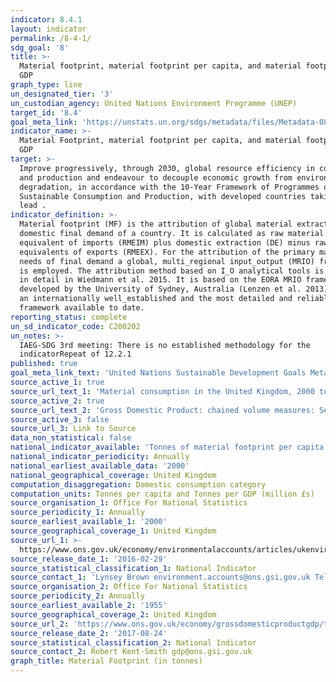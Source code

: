 ```yaml
---
indicator: 8.4.1
layout: indicator
permalink: /8-4-1/
sdg_goal: '8'
title: >-
  Material footprint, material footprint per capita, and material footprint per
  GDP
graph_type: line
un_designated_tier: '3'
un_custodian_agency: United Nations Environment Programme (UNEP)
target_id: '8.4'
goal_meta_link: 'https://unstats.un.org/sdgs/metadata/files/Metadata-08-04-01.pdf'
indicator_name: >-
  Material Footprint, material footprint per capita, and material footprint per
  GDP
target: >-
  Improve progressively, through 2030, global resource efficiency in consumption
  and production and endeavour to decouple economic growth from environmental
  degradation, in accordance with the 10-Year Framework of Programmes on
  Sustainable Consumption and Production, with developed countries taking the
  lead .
indicator_definition: >-
  Material footprint (MF) is the attribution of global material extraction to
  domestic final demand of a country. It is calculated as raw material
  equivalent of imports (RMEIM) plus domestic extraction (DE) minus raw material
  equivalents of exports (RMEEX). For the attribution of the primary material
  needs of final demand a global, multi_regional input_output (MRIO) framework
  is employed. The attribution method based on I_O analytical tools is described
  in detail in Wiedmann et al. 2015. It is based on the EORA MRIO framework
  developed by the University of Sydney, Australia (Lenzen et al. 2013) which is
  an internationally well_established and the most detailed and reliable MRIO
  framework available to date.
reporting_status: complete
un_sd_indicator_code: C200202
un_notes: >-
  IAEG-SDG 3rd meeting: There is no established methodology for the
  indicatorRepeat of 12.2.1
published: true
goal_meta_link_text: 'United Nations Sustainable Development Goals Metadata: 8.4.1'
source_active_1: true
source_url_text_1: 'Material consumption in the United Kingdom, 2000 to 2013'
source_active_2: true
source_url_text_2: 'Gross Domestic Product: chained volume measures: Seasonally adjusted £m'
source_active_3: false
source_url_3: Link to Source
data_non_statistical: false
national_indicator_available: 'Tonnes of material footprint per capita, and per GDP in million GBP (£)'
national_indicator_periodicity: Annually
national_earliest_available_data: '2000'
national_geographical_coverage: United Kingdom
computation_disaggregation: Domestic consumption category
computation_units: Tonnes per capita and Tonnes per GDP (million £s)
source_organisation_1: Office For National Statistics
source_periodicity_1: Annually
source_earliest_available_1: '2000'
source_geographical_coverage_1: United Kingdom
source_url_1: >-
  https://www.ons.gov.uk/economy/environmentalaccounts/articles/ukenvironmentalaccountshowmuchmaterialistheukconsuming/ukenvironmentalaccountshowmuchmaterialistheukconsuming
source_release_date_1: '2016-02-29'
source_statistical_classification_1: National Indicator
source_contact_1: 'Lynsey Brown environment.accounts@ons.gsi.gov.uk Telephone: +44 (0)1633 456736'
source_organisation_2: Office For National Statistics
source_periodicity_2: Annually
source_earliest_available_2: '1955'
source_geographical_coverage_2: United Kingdom
source_url_2: 'https://www.ons.gov.uk/economy/grossdomesticproductgdp/timeseries/abmi/pn2'
source_release_date_2: '2017-08-24'
source_statistical_classification_2: National Indicator
source_contact_2: Robert Kent-Smith gdp@ons.gsi.gov.uk
graph_title: Material Footprint (in tonnes)
---
```

